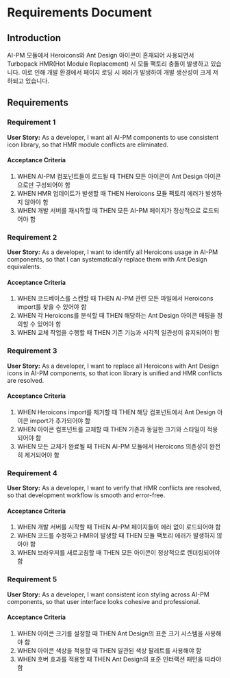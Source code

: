 # Requirements Document

## Introduction

AI-PM 모듈에서 Heroicons와 Ant Design 아이콘이 혼재되어 사용되면서 Turbopack HMR(Hot Module Replacement) 시 모듈 팩토리 충돌이 발생하고 있습니다. 이로 인해 개발 환경에서 페이지 로딩 시 에러가 발생하여 개발 생산성이 크게 저하되고 있습니다.

## Requirements

### Requirement 1

**User Story:** As a developer, I want all AI-PM components to use consistent icon library, so that HMR module conflicts are eliminated.

#### Acceptance Criteria

1. WHEN AI-PM 컴포넌트들이 로드될 때 THEN 모든 아이콘이 Ant Design 아이콘으로만 구성되어야 함
2. WHEN HMR 업데이트가 발생할 때 THEN Heroicons 모듈 팩토리 에러가 발생하지 않아야 함
3. WHEN 개발 서버를 재시작할 때 THEN 모든 AI-PM 페이지가 정상적으로 로드되어야 함

### Requirement 2

**User Story:** As a developer, I want to identify all Heroicons usage in AI-PM components, so that I can systematically replace them with Ant Design equivalents.

#### Acceptance Criteria

1. WHEN 코드베이스를 스캔할 때 THEN AI-PM 관련 모든 파일에서 Heroicons import를 찾을 수 있어야 함
2. WHEN 각 Heroicons를 분석할 때 THEN 해당하는 Ant Design 아이콘 매핑을 정의할 수 있어야 함
3. WHEN 교체 작업을 수행할 때 THEN 기존 기능과 시각적 일관성이 유지되어야 함

### Requirement 3

**User Story:** As a developer, I want to replace all Heroicons with Ant Design icons in AI-PM components, so that icon library is unified and HMR conflicts are resolved.

#### Acceptance Criteria

1. WHEN Heroicons import를 제거할 때 THEN 해당 컴포넌트에서 Ant Design 아이콘 import가 추가되어야 함
2. WHEN 아이콘 컴포넌트를 교체할 때 THEN 기존과 동일한 크기와 스타일이 적용되어야 함
3. WHEN 모든 교체가 완료될 때 THEN AI-PM 모듈에서 Heroicons 의존성이 완전히 제거되어야 함

### Requirement 4

**User Story:** As a developer, I want to verify that HMR conflicts are resolved, so that development workflow is smooth and error-free.

#### Acceptance Criteria

1. WHEN 개발 서버를 시작할 때 THEN AI-PM 페이지들이 에러 없이 로드되어야 함
2. WHEN 코드를 수정하고 HMR이 발생할 때 THEN 모듈 팩토리 에러가 발생하지 않아야 함
3. WHEN 브라우저를 새로고침할 때 THEN 모든 아이콘이 정상적으로 렌더링되어야 함

### Requirement 5

**User Story:** As a developer, I want consistent icon styling across AI-PM components, so that user interface looks cohesive and professional.

#### Acceptance Criteria

1. WHEN 아이콘 크기를 설정할 때 THEN Ant Design의 표준 크기 시스템을 사용해야 함
2. WHEN 아이콘 색상을 적용할 때 THEN 일관된 색상 팔레트를 사용해야 함
3. WHEN 호버 효과를 적용할 때 THEN Ant Design의 표준 인터랙션 패턴을 따라야 함